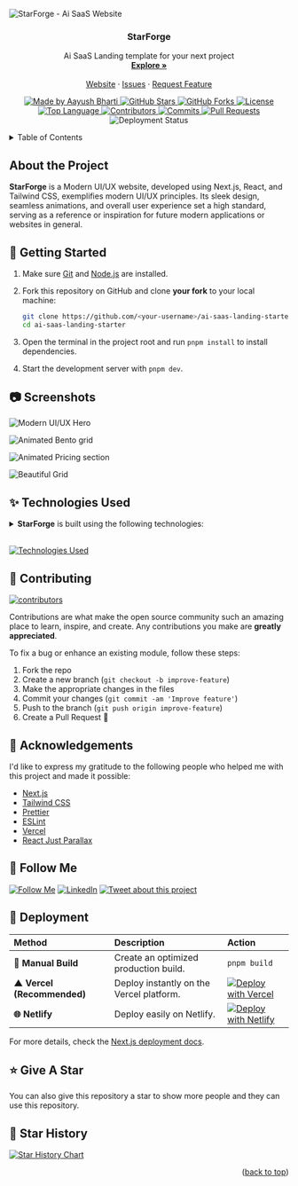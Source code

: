 <a name="readme-top"></a>

![StarForge - Ai SaaS Website](/.github/images/img_main.png "StarForge - Ai SaaS Landing Website")

<p align="center">
  <h3 align="center">StarForge</h3>
  <p align="center">
    Ai SaaS Landing template for your next project
    <br />
    <a href="https://ai-saas-landing-starter.vercel.app/"><strong>Explore »</strong></a>
    <br />
    <br />
    <a href="https://ai-saas-landing-starter.vercel.app/">Website</a>
    &middot;
    <a href="https://github.com/aayushbharti/ai-saas-landing-starter/issues">Issues</a>
    &middot;
    <a href="https://github.com/aayushbharti/ai-saas-landing-starter/issues/new?labels=enhancement&template=FEATURE_REQUEST_TEMPLATE.md">Request Feature</a>
  </p>
</p>

<p align="center">
  <a href="https://github.com/aayushbharti">
    <img src="https://custom-icon-badges.demolab.com/badge/made%20by%20-aayushbharti-556bf2?logo=github&logoColor=white&labelColor=101827" alt="Made by Aayush Bharti">
  </a>
  <a href="https://github.com/aayushbharti/ai-saas-landing-starter/stargazers">
    <img src="https://img.shields.io/github/stars/aayushbharti/ai-saas-landing-starter?style=flat&logo=github" alt="GitHub Stars">
  </a>
  <a href="https://github.com/aayushbharti/ai-saas-landing-starter/forks">
    <img src="https://img.shields.io/github/forks/aayushbharti/ai-saas-landing-starter?style=flat" alt="GitHub Forks">
  </a>
  <a href="https://github.com/aayushbharti/ai-saas-landing-starter/blob/main/LICENSE">
    <img src="https://img.shields.io/github/license/aayushbharti/ai-saas-landing-starter?color=dddddd&labelColor=000000" alt="License">
  </a>
  <a href="https://www.typescriptlang.org/">
    <img src="https://img.shields.io/github/languages/top/aayushbharti/ai-saas-landing-starter?&logoColor=%23007ACC&label=TypeScript" alt="Top Language">
  </a>
  <a href="https://github.com/aayushbharti/ai-saas-landing-starter/graphs/contributors">
    <img src="https://img.shields.io/github/contributors/aayushbharti/ai-saas-landing-starter?style=flat&color=orange&label=Contributors" alt="Contributors">
  </a>
  <a href="https://github.com/aayushbharti/ai-saas-landing-starter/commits/main">
    <img src="https://img.shields.io/github/commit-activity/t/aayushbharti/ai-saas-landing-starter?style=flat&logo=github" alt="Commits">
  </a>
  <a href="https://github.com/aayushbharti/ai-saas-landing-starter/pulls">
    <img src="https://img.shields.io/github/issues-pr/aayushbharti/ai-saas-landing-starter?color=brightgreen&label=PRs" alt="Pull Requests">
  </a>
  <img src="https://img.shields.io/github/deployments/aayushbharti/ai-saas-landing-starter/Production?logo=vercel&label=Website" alt="Deployment Status">
</p>



<!-- [![GitHub commits](https://img.shields.io/github/commit-activity/t/aayushbharti/ai-saas-landing-starter?style=social&logo=github)](https://github.com/aayushbharti/ai-saas-landing-starter/commits)
[![Pull requests](https://img.shields.io/github/issues-pr/aayushbharti/ai-saas-landing-starter?style=social&logo=github)](https://github.com/aayushbharti/ai-saas-landing-starter/pulls) -->
<!-- [![Stars](https://img.shields.io/github/stars/aayushbharti/ai-saas-landing-starter?style=social)](https://github.com/aayushbharti/ai-saas-landing-starter/stargazers)
[![Fork](https://img.shields.io/github/forks/aayushbharti/ai-saas-landing-starter?style=social)](https://github.com/aayushbharti/ai-saas-landing-starter/forks)
[![aayushbharti](https://custom-icon-badges.demolab.com/badge/made%20by%20-aayushbharti-556bf2?logo=github&logoColor=white&labelColor=101827)](https://github.com/aayushbharti)
[![License](https://img.shields.io/github/license/aayushbharti/ai-saas-landing-starter?color=dddddd&labelColor=000000)](https://github.com/aayushbharti/ai-saas-landing-starter/blob/main/LICENSE)
[![Top Language](https://img.shields.io/github/languages/top/aayushbharti/ai-saas-landing-starter?logo=github&logoColor=%23007ACC&label=TypeScript)](https://www.typescriptlang.org/)
[![Contributors](https://img.shields.io/github/contributors/aayushbharti/ai-saas-landing-starter?style=flat&color=orange&label=Contributors)](https://github.com/aayushbharti/ai-saas-landing-starter/graphs/contributors)
![deployment](https://img.shields.io/github/deployments/aayushbharti/ai-saas-landing-starter/Production?logo=vercel&label=Website) -->

<details>
<summary>Table of Contents</summary>

- [About the Project](#about-the-project)
- [Getting Started](#-getting-started)
- [Screenshots](#-screenshots)
- [Technologies Used](#-technologies-used)
- [Contributing](#-contributing)
- [Acknowledgements](#-acknowledgements)
- [Follow Me](#-follow-me)
- [Deployment](#-deployment)
- [Give A Star](#-give-a-star)
- [Star History](#-star-history)

</details>

## About the Project

**StarForge** is a Modern UI/UX website, developed using Next.js, React, and
Tailwind CSS, exemplifies modern UI/UX principles. Its sleek design, seamless
animations, and overall user experience set a high standard, serving as a
reference or inspiration for future modern applications or websites in general.


## 🧰 Getting Started

1. Make sure [Git](https://git-scm.com/downloads) and [Node.js](https://nodejs.org/en/) are installed.
2. Fork this repository on GitHub and clone **your fork** to your local machine:

   ```bash
   git clone https://github.com/<your-username>/ai-saas-landing-starter.git
   cd ai-saas-landing-starter
   ```
3. Open the terminal in the project root and run `pnpm install` to install dependencies.
4. Start the development server with `pnpm dev`.
<!-- 5. Visit **[http://localhost:3000](http://localhost:3000)** in your browser to see it live 🚀. -->

## 📷 Screenshots

![Modern UI/UX Hero](/.github/images/img1.jpeg "Modern UI/UX Hero")

![Animated Bento grid](/.github/images/img2.jpeg "Animated Bento grid")

![Animated Pricing section](/.github/images/img3.jpeg "Animated Pricing section")

![Beautiful Grid](/.github/images/img4.jpeg "Beautiful Grid")


## ✨ Technologies Used

<details><summary><b>StarForge</b> is built using the following technologies:</summary>

- [TypeScript](https://www.typescriptlang.org/): TypeScript is a typed superset
  of JavaScript that compiles to plain JavaScript.
- [Next.js](https://nextjs.org/): Next.js is a React framework for building
  server-side rendered and statically generated web applications.
- [Tailwind CSS](https://tailwindcss.com/): Tailwind CSS is a utility-first CSS
  framework for rapidly building custom user interfaces.
- [ESLint](https://eslint.org/): ESLint is a static code analysis tool for
  identifying problematic patterns found in JavaScript code.
- [Prettier](https://prettier.io/): Prettier is an opinionated code formatter.
- [React Just Parallax](https://www.npmjs.com/package/react-just-parallax):
  React Just Parallax is a simple and lightweight parallax component for React.
- [Vercel](https://vercel.com/): Vercel is a cloud platform for frontend
  developers, providing the frameworks, workflows, and infrastructure to build a
  faster, more personalized Web.

</details><br/>

[![Technologies Used](https://skillicons.dev/icons?i=ts,nextjs,tailwind,vercel)](https://skillicons.dev)

<!-- ## :wrench: Stats

[![Stats for StarForge](/.github/images/stats.svg "Stats for StarForge")](https://pagespeed.web.dev/analysis?url=https://ai-saas-landing-starter.vercel.app/ "Stats for StarForge") -->



## 🔧 Contributing

[![contributors](https://contrib.rocks/image?repo=aayushbharti/ai-saas-landing-starter)](https://github.com/aayushbharti/ai-saas-landing-starter/graphs/contributors)

Contributions are what make the open source community such an amazing place to
learn, inspire, and create. Any contributions you make are **greatly
appreciated**.

To fix a bug or enhance an existing module, follow these steps:

1. Fork the repo
2. Create a new branch (`git checkout -b improve-feature`)
3. Make the appropriate changes in the files
4. Commit your changes (`git commit -am 'Improve feature'`)
5. Push to the branch (`git push origin improve-feature`)
6. Create a Pull Request 🎉

## 💎 Acknowledgements

I'd like to express my gratitude to the following people who helped me with this
project and made it possible:

- [Next.js](https://nextjs.org/)
- [Tailwind CSS](https://tailwindcss.com/)
- [Prettier](https://prettier.io/)
- [ESLint](https://eslint.org/)
- [Vercel](https://vercel.com/)
- [React Just Parallax](https://www.npmjs.com/package/react-just-parallax)

<!-- ## :coffee: Buy Me a Coffee

[<img src="https://img.shields.io/badge/Buy_Me_A_Coffee-FFDD00?style=for-the-badge&logo=buy-me-a-coffee&logoColor=black" width="200" />](https://www.buymeacoffee.com/aayushbharti "Buy me a Coffee") -->

## 🚀 Follow Me

<!-- [![Telegram](https://img.shields.io/badge/Telegram-@aayushbharti-2CA5E0?style=social&logo=telegram&logoColor=000000)](https://t.me/aayushbharti) -->
[![Follow Me](https://img.shields.io/github/followers/aayushbharti?style=social&label=Github&maxAge=2592000)](https://github.com/aayushbharti "Follow Me")
[![LinkedIn](https://img.shields.io/badge/LinkedIn-aayushbharti-blue?style=flat&logo=linkedin&logoColor=b0c0c0&labelColor=363D44)](https://www.linkedin.com/in/iaayushbharti)
[![Tweet about this project](https://img.shields.io/twitter/url?style=social&url=https%3A%2F%2Ftwitter.com%2Fiaayushbharti)](https://twitter.com/intent/tweet?text=Check+out+this+amazing+app:&url=https%3A%2F%2Fgithub.com%2Faayushbharti%2Fai-saas-landing-starter "Tweet about this project")
<!-- [![Twitter](https://img.shields.io/twitter/follow/iaayushbharti.svg?style=social)](https://twitter.com/intent/follow?screen_name=iaayushbharti) -->
<!-- [![Instagram](https://img.shields.io/badge/Instagram-aayushbharti-grey?style=flat&logo=instagram&logoColor=b0c0c0&labelColor=8134af)](https://www.instagram.com/aayushbharti) -->


## 📃 Deployment

| Method                     | Description                              | Action                                                                                                                                                                           |
| :------------------------- | :--------------------------------------- | :------------------------------------------------------------------------------------------------------------------------------------------------------------------------------- |
| **🔧 Manual Build**        | Create an optimized production build.    | `pnpm build`                                                                                                                                                         |
| **▲ Vercel (Recommended)** | Deploy instantly on the Vercel platform. | [![Deploy with Vercel](https://vercel.com/button)](https://vercel.com/new/clone?repository-url=https%3A%2F%2Fgithub.com%2Faayushbharti%2Fai-saas-landing-starter)                |
| **🌐 Netlify**             | Deploy easily on Netlify.                | [![Deploy with Netlify](https://www.netlify.com/img/deploy/button.svg)](https://app.netlify.com/start/deploy?repository=https://github.com/aayushbharti/ai-saas-landing-starter) |

For more details, check the [Next.js deployment docs](https://nextjs.org/docs/deployment).


## ⭐ Give A Star

You can also give this repository a star to show more people and they can use this repository.

## 🌟 Star History

<a href="https://star-history.com/#aayushbharti/ai-saas-landing-starter&Timeline">
<picture>
  <source media="(prefers-color-scheme: dark)" srcset="https://api.star-history.com/svg?repos=aayushbharti/ai-saas-landing-starter&type=Timeline&theme=dark" />
  <source media="(prefers-color-scheme: light)" srcset="https://api.star-history.com/svg?repos=aayushbharti/ai-saas-landing-starter&type=Timeline" />
  <img alt="Star History Chart" src="https://api.star-history.com/svg?repos=aayushbharti/ai-saas-landing-starter&type=Timeline" />
</picture>
</a>

<br />
<p align="right">(<a href="#readme-top">back to top</a>)</p>
